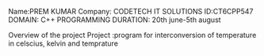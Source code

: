 Name:PREM KUMAR
Company: CODETECH IT SOLUTIONS
ID:CT6CPP547
DOMAIN: C++ PROGRAMMING
DURATION: 20th june-5th august

Overview of the project
Project :program for interconversion of temperature in celscius, kelvin and temprature 
